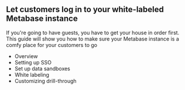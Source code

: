 ## Let customers log in to your white-labeled Metabase instance

If you're going to have guests, you have to get your house in order first. This guide will show you how to make sure your Metabase instance is a comfy place for your customers to go

* Overview
* Setting up SSO
* Set up data sandboxes
* White labeling
* Customizing drill-through
